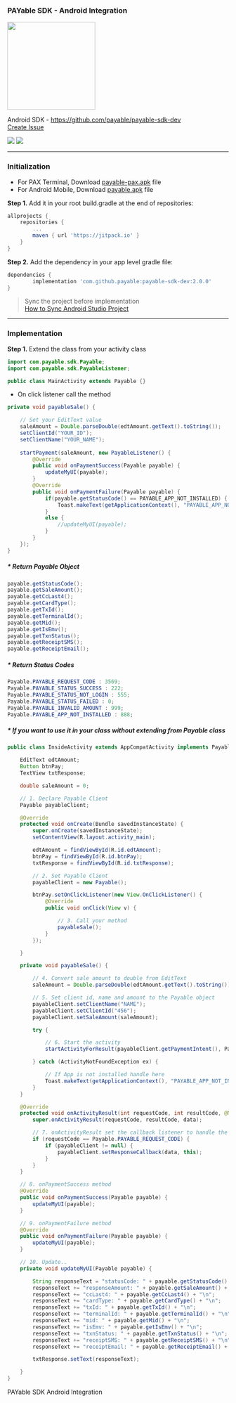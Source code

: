 ### PAYable SDK - Android Integration

<img width=200 src="https://i.imgur.com/QCiiqMU.png" /> <br>

Android SDK - https://github.com/payable/payable-sdk-dev <br/>
<a target="_blank" href="https://github.com/payable/payable-sdk-dev/issues/new">Create Issue</a>

[![](https://jitpack.io/v/payable/payable-sdk-dev.svg)](https://jitpack.io/#payable/payable-sdk-dev) [![](https://gitlab.com/payable-team/payable-sdk/badges/master/pipeline.svg)](https://gitlab.com/payable-team/payable-sdk/pipelines)

<hr>

### Initialization 

* For PAX Terminal, Download <a href="https://gitlab.com/payable/payable_android_itegration/raw/master/PAYable/payable-pax.apk" target="_blank">payable-pax.apk</a> file 
* For Android Mobile, Download <a href="https://gitlab.com/payable/payable_android_itegration/raw/master/PAYable/payable.apk" target="_blank">payable.apk</a> file

<b>Step 1.</b> Add it in your root build.gradle at the end of repositories:
```gradle
allprojects {
    repositories {
        ...
        maven { url 'https://jitpack.io' }
    }
}
```

<b>Step 2.</b> Add the dependency in your app level gradle file:
```gradle
dependencies {
        implementation 'com.github.payable:payable-sdk-dev:2.0.0'
}
```

> Sync the project before implementation <br>
 <a target="_blank" href="https://stackoverflow.com/questions/19932793/syncing-android-studio-project-with-gradle-files">How to Sync Android Studio Project</a>

<hr>

### Implementation

<b>Step 1.</b> Extend the class from your activity class
```java
import com.payable.sdk.Payable;
import com.payable.sdk.PayableListener;

public class MainActivity extends Payable {}
```

* On click listener call the method

```java
private void payableSale() {

    // Set your EditText value
    saleAmount = Double.parseDouble(edtAmount.getText().toString());
    setClientId("YOUR_ID");
    setClientName("YOUR_NAME");
    
    startPayment(saleAmount, new PayableListener() {
        @Override
        public void onPaymentSuccess(Payable payable) {
            updateMyUI(payable);
        }
        @Override
        public void onPaymentFailure(Payable payable) {
            if(payable.getStatusCode() == PAYABLE_APP_NOT_INSTALLED) {
                Toast.makeText(getApplicationContext(), "PAYABLE_APP_NOT_INSTALLED", Toast.LENGTH_LONG).show();
            }
            else {
                //updateMyUI(payable);
            }
        }
    });
}
```

##### * Return Payable Object
```java
payable.getStatusCode();
payable.getSaleAmount();
payable.getCcLast4();
payable.getCardType();
payable.getTxId();
payable.getTerminalId();
payable.getMid();
payable.getIsEmv();
payable.getTxnStatus();
payable.getReceiptSMS();
payable.getReceiptEmail();
```

##### * Return Status Codes
```java
Payable.PAYABLE_REQUEST_CODE : 3569;
Payable.PAYABLE_STATUS_SUCCESS : 222;
Payable.PAYABLE_STATUS_NOT_LOGIN : 555;
Payable.PAYABLE_STATUS_FAILED : 0;
Payable.PAYABLE_INVALID_AMOUNT : 999;
Payable.PAYABLE_APP_NOT_INSTALLED : 888;
```

##### * If you want to use it in your class without extending from Payable class
```java
public class InsideActivity extends AppCompatActivity implements PayableListener {

    EditText edtAmount;
    Button btnPay;
    TextView txtResponse;

    double saleAmount = 0;

    // 1. Declare Payable Client
    Payable payableClient;

    @Override
    protected void onCreate(Bundle savedInstanceState) {
        super.onCreate(savedInstanceState);
        setContentView(R.layout.activity_main);

        edtAmount = findViewById(R.id.edtAmount);
        btnPay = findViewById(R.id.btnPay);
        txtResponse = findViewById(R.id.txtResponse);

        // 2. Set Payable Client
        payableClient = new Payable();

        btnPay.setOnClickListener(new View.OnClickListener() {
            @Override
            public void onClick(View v) {

                // 3. Call your method
                payableSale();
            }
        });

    }

    private void payableSale() {

        // 4. Convert sale amount to double from EditText
        saleAmount = Double.parseDouble(edtAmount.getText().toString());

        // 5. Set client id, name and amount to the Payable object
        payableClient.setClientName("NAME");
        payableClient.setClientId("456");
        payableClient.setSaleAmount(saleAmount);

        try {

            // 6. Start the activity
            startActivityForResult(payableClient.getPaymentIntent(), Payable.PAYABLE_REQUEST_CODE);

        } catch (ActivityNotFoundException ex) {

            // If App is not installed handle here
            Toast.makeText(getApplicationContext(), "PAYABLE_APP_NOT_INSTALLED", Toast.LENGTH_LONG).show();
        }
    }

    @Override
    protected void onActivityResult(int requestCode, int resultCode, @Nullable Intent data) {
        super.onActivityResult(requestCode, resultCode, data);

        // 7. onActivityResult set the callback listener to handle the response
        if (requestCode == Payable.PAYABLE_REQUEST_CODE) {
            if (payableClient != null) {
                payableClient.setResponseCallback(data, this);
            }
        }
    }

    // 8. onPaymentSuccess method
    @Override
    public void onPaymentSuccess(Payable payable) {
        updateMyUI(payable);
    }

    // 9. onPaymentFailure method
    @Override
    public void onPaymentFailure(Payable payable) {
        updateMyUI(payable);
    }

    // 10. Update..
    private void updateMyUI(Payable payable) {

        String responseText = "statusCode: " + payable.getStatusCode() + "\n";
        responseText += "responseAmount: " + payable.getSaleAmount() + "\n";
        responseText += "ccLast4: " + payable.getCcLast4() + "\n";
        responseText += "cardType: " + payable.getCardType() + "\n";
        responseText += "txId: " + payable.getTxId() + "\n";
        responseText += "terminalId: " + payable.getTerminalId() + "\n";
        responseText += "mid: " + payable.getMid() + "\n";
        responseText += "isEmv: " + payable.getIsEmv() + "\n";
        responseText += "txnStatus: " + payable.getTxnStatus() + "\n";
        responseText += "receiptSMS: " + payable.getReceiptSMS() + "\n";
        responseText += "receiptEmail: " + payable.getReceiptEmail() + "\n";

        txtResponse.setText(responseText);

    }
}
```

PAYable SDK Android Integration
